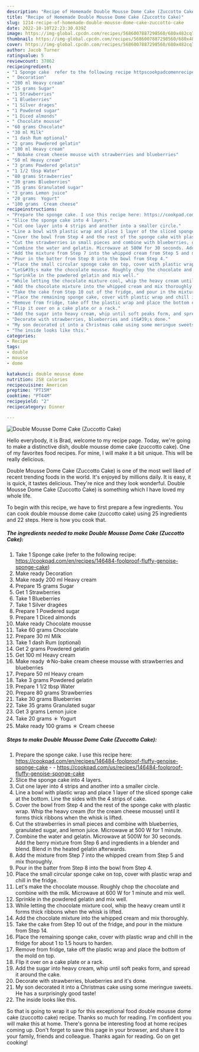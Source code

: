```yaml
---
description: "Recipe of Homemade Double Mousse Dome Cake (Zuccotto Cake)"
title: "Recipe of Homemade Double Mousse Dome Cake (Zuccotto Cake)"
slug: 1214-recipe-of-homemade-double-mousse-dome-cake-zuccotto-cake
date: 2022-10-10T22:23:30.039Z
image: https://img-global.cpcdn.com/recipes/5686007887298560/680x482cq70/double-mousse-dome-cake-zuccotto-cake-recipe-main-photo.jpg
thumbnail: https://img-global.cpcdn.com/recipes/5686007887298560/680x482cq70/double-mousse-dome-cake-zuccotto-cake-recipe-main-photo.jpg
cover: https://img-global.cpcdn.com/recipes/5686007887298560/680x482cq70/double-mousse-dome-cake-zuccotto-cake-recipe-main-photo.jpg
author: Jacob Turner
ratingvalue: 5
reviewcount: 37862
recipeingredient:
- "1 Sponge cake  refer to the following recipe httpscookpadcomenrecipes146484foolprooffluffygenoisespongecake"
- " Decoration"
- "200 ml Heavy cream"
- "15 grams Sugar"
- "1 Strawberries"
- "1 Blueberries"
- "1 Silver drages"
- "1 Powdered sugar"
- "1 Diced almonds"
- " Chocolate mousse"
- "60 grams Chocolate"
- "30 ml Milk"
- "1 dash Rum optional"
- "2 grams Powdered gelatin"
- "100 ml Heavy cream"
- " Nobake cream cheese mousse with strawberries and blueberries"
- "50 ml Heavy cream"
- "3 grams Powdered gelatin"
- "1 1/2 tbsp Water"
- "80 grams Strawberries"
- "30 grams Blueberries"
- "35 grams Granulated sugar"
- "3 grams Lemon juice"
- "20 grams  Yogurt"
- "100 grams  Cream cheese"
recipeinstructions:
- "Prepare the sponge cake. I use this recipe here: https://cookpad.com/en/recipes/146484-foolproof-fluffy-genoise-sponge-cake  https://cookpad.com/us/recipes/146484-foolproof-fluffy-genoise-sponge-cake"
- "Slice the sponge cake into 4 layers."
- "Cut one layer into 4 strips and another into a smaller circle."
- "Line a bowl with plastic wrap and place 1 layer of the sliced sponge cake at the bottom. Line the sides with the 4 strips of cake."
- "Cover the bowl from Step 4 and the rest of the sponge cake with plastic wrap. Whip the heavy cream (for the cream cheese mousse) until it forms thick ribbons when the whisk is lifted."
- "Cut the strawberries in small pieces and combine with blueberries, granulated sugar, and lemon juice. Microwave at 500 W for 1 minute."
- "Combine the water and gelatin. Microwave at 500W for 30 seconds. Add the berry mixture from Step 6 and ingredients in a blender and blend. Blend in the heated gelatin afterwards."
- "Add the mixture from Step 7 into the whipped cream from Step 5 and mix thoroughly."
- "Pour in the batter from Step 8 into the bowl from Step 4."
- "Place the small circular sponge cake on top, cover with plastic wrap and chill in the fridge."
- "Let&#39;s make the chocolate mousse. Roughly chop the chocolate and combine with the milk. Microwave at 600 W for 1 minute and mix well."
- "Sprinkle in the powdered gelatin and mix well."
- "While letting the chocolate mixture cool, whip the heavy cream until it forms thick ribbons when the whisk is lifted."
- "Add the chocolate mixture into the whipped cream and mix thoroughly."
- "Take the cake from Step 10 out of the fridge, and pour in the mixture from Step 14."
- "Place the remaining sponge cake, cover with plastic wrap and chill in the fridge for about 1 to 1.5 hours to harden."
- "Remove from fridge, take off the plastic wrap and place the bottom of the mold on top."
- "Flip it over on a cake plate or a rack."
- "Add the sugar into heavy cream, whip until soft peaks form, and spread it around the cake."
- "Decorate with strawberries, blueberries and it&#39;s done."
- "My son decorated it into a Christmas cake using some meringue sweets. He has a surprisingly good taste!"
- "The inside looks like this."
categories:
- Recipe
tags:
- double
- mousse
- dome

katakunci: double mousse dome 
nutrition: 258 calories
recipecuisine: American
preptime: "PT15M"
cooktime: "PT44M"
recipeyield: "2"
recipecategory: Dinner

---
```



![Double Mousse Dome Cake (Zuccotto Cake)](https://img-global.cpcdn.com/recipes/5686007887298560/680x482cq70/double-mousse-dome-cake-zuccotto-cake-recipe-main-photo.jpg)

Hello everybody, it is Brad, welcome to my recipe page. Today, we're going to make a distinctive dish, double mousse dome cake (zuccotto cake). One of my favorites food recipes. For mine, I will make it a bit unique. This will be really delicious.



Double Mousse Dome Cake (Zuccotto Cake) is one of the most well liked of recent trending foods in the world. It's enjoyed by millions daily. It is easy, it is quick, it tastes delicious. They're nice and they look wonderful. Double Mousse Dome Cake (Zuccotto Cake) is something which I have loved my whole life.


To begin with this recipe, we have to first prepare a few ingredients. You can cook double mousse dome cake (zuccotto cake) using 25 ingredients and 22 steps. Here is how you cook that.

<!--inarticleads1-->

##### The ingredients needed to make Double Mousse Dome Cake (Zuccotto Cake):

1. Take 1 Sponge cake  (refer to the following recipe: https://cookpad.com/en/recipes/146484-foolproof-fluffy-genoise-sponge-cake)
1. Make ready  Decoration
1. Make ready 200 ml Heavy cream
1. Prepare 15 grams Sugar
1. Get 1 Strawberries
1. Take 1 Blueberries
1. Take 1 Silver dragées
1. Prepare 1 Powdered sugar
1. Prepare 1 Diced almonds
1. Make ready  Chocolate mousse
1. Take 60 grams Chocolate
1. Prepare 30 ml Milk
1. Take 1 dash Rum (optional)
1. Get 2 grams Powdered gelatin
1. Get 100 ml Heavy cream
1. Make ready  ☆No-bake cream cheese mousse with strawberries and blueberries
1. Prepare 50 ml Heavy cream
1. Take 3 grams Powdered gelatin
1. Prepare 1 1/2 tbsp Water
1. Prepare 80 grams Strawberries
1. Take 30 grams Blueberries
1. Take 35 grams Granulated sugar
1. Get 3 grams Lemon juice
1. Take 20 grams ＊ Yogurt
1. Make ready 100 grams ＊ Cream cheese




<!--inarticleads2-->

##### Steps to make Double Mousse Dome Cake (Zuccotto Cake):

1. Prepare the sponge cake. I use this recipe here: https://cookpad.com/en/recipes/146484-foolproof-fluffy-genoise-sponge-cake -  - https://cookpad.com/us/recipes/146484-foolproof-fluffy-genoise-sponge-cake
1. Slice the sponge cake into 4 layers.
1. Cut one layer into 4 strips and another into a smaller circle.
1. Line a bowl with plastic wrap and place 1 layer of the sliced sponge cake at the bottom. Line the sides with the 4 strips of cake.
1. Cover the bowl from Step 4 and the rest of the sponge cake with plastic wrap. Whip the heavy cream (for the cream cheese mousse) until it forms thick ribbons when the whisk is lifted.
1. Cut the strawberries in small pieces and combine with blueberries, granulated sugar, and lemon juice. Microwave at 500 W for 1 minute.
1. Combine the water and gelatin. Microwave at 500W for 30 seconds. Add the berry mixture from Step 6 and ingredients in a blender and blend. Blend in the heated gelatin afterwards.
1. Add the mixture from Step 7 into the whipped cream from Step 5 and mix thoroughly.
1. Pour in the batter from Step 8 into the bowl from Step 4.
1. Place the small circular sponge cake on top, cover with plastic wrap and chill in the fridge.
1. Let&#39;s make the chocolate mousse. Roughly chop the chocolate and combine with the milk. Microwave at 600 W for 1 minute and mix well.
1. Sprinkle in the powdered gelatin and mix well.
1. While letting the chocolate mixture cool, whip the heavy cream until it forms thick ribbons when the whisk is lifted.
1. Add the chocolate mixture into the whipped cream and mix thoroughly.
1. Take the cake from Step 10 out of the fridge, and pour in the mixture from Step 14.
1. Place the remaining sponge cake, cover with plastic wrap and chill in the fridge for about 1 to 1.5 hours to harden.
1. Remove from fridge, take off the plastic wrap and place the bottom of the mold on top.
1. Flip it over on a cake plate or a rack.
1. Add the sugar into heavy cream, whip until soft peaks form, and spread it around the cake.
1. Decorate with strawberries, blueberries and it&#39;s done.
1. My son decorated it into a Christmas cake using some meringue sweets. He has a surprisingly good taste!
1. The inside looks like this.




So that is going to wrap it up for this exceptional food double mousse dome cake (zuccotto cake) recipe. Thanks so much for reading. I'm confident you will make this at home. There's gonna be interesting food at home recipes coming up. Don't forget to save this page in your browser, and share it to your family, friends and colleague. Thanks again for reading. Go on get cooking!
